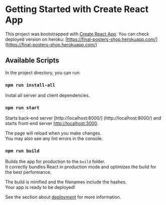 # Getting Started with Create React App

This project was bootstrapped with [Create React App](https://github.com/facebook/create-react-app).
You can check deployed version on heroku: [https://final-posters-shop.herokuapp.com/] (https://final-posters-shop.herokuapp.com/)

## Available Scripts

In the project directory, you can run:

### `npm run install-all`

Instal all server and client dependencies.

### `npm run start`

Starts back-end server [http://localhost:8000/] (http://localhost:8000/) and starts front-end server [http://localhost:3000](http://localhost:3000).

The page will reload when you make changes.\
You may also see any lint errors in the console.

### `npm run build`

Builds the app for production to the `build` folder.\
It correctly bundles React in production mode and optimizes the build for the best performance.

The build is minified and the filenames include the hashes.\
Your app is ready to be deployed!

See the section about [deployment](https://facebook.github.io/create-react-app/docs/deployment) for more information.
